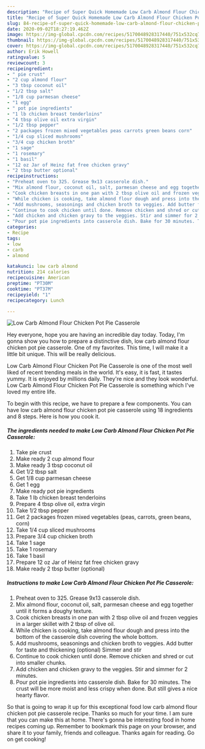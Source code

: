 ```yaml
---
description: "Recipe of Super Quick Homemade Low Carb Almond Flour Chicken Pot Pie Casserole"
title: "Recipe of Super Quick Homemade Low Carb Almond Flour Chicken Pot Pie Casserole"
slug: 84-recipe-of-super-quick-homemade-low-carb-almond-flour-chicken-pot-pie-casserole
date: 2020-09-02T18:27:19.462Z
image: https://img-global.cpcdn.com/recipes/5170048928317440/751x532cq70/low-carb-almond-flour-chicken-pot-pie-casserole-recipe-main-photo.jpg
thumbnail: https://img-global.cpcdn.com/recipes/5170048928317440/751x532cq70/low-carb-almond-flour-chicken-pot-pie-casserole-recipe-main-photo.jpg
cover: https://img-global.cpcdn.com/recipes/5170048928317440/751x532cq70/low-carb-almond-flour-chicken-pot-pie-casserole-recipe-main-photo.jpg
author: Erik Howell
ratingvalue: 5
reviewcount: 3
recipeingredient:
- " pie crust"
- "2 cup almond flour"
- "3 tbsp coconut oil"
- "1/2 tbsp salt"
- "1/8 cup parmesan cheese"
- "1 egg"
- " pot pie ingredients"
- "1 lb chicken breast tenderloins"
- "4 tbsp olive oil extra virgin"
- "1/2 tbsp pepper"
- "2 packages frozen mixed vegetables peas carrots green beans corn"
- "1/4 cup sliced mushrooms"
- "3/4 cup chicken broth"
- "1 sage"
- "1 rosemary"
- "1 basil"
- "12 oz Jar of Heinz fat free chicken gravy"
- "2 tbsp butter optional"
recipeinstructions:
- "Preheat oven to 325. Grease 9x13 casserole dish."
- "Mix almond flour, coconut oil, salt, parmesan cheese and egg together until it forms a doughy texture."
- "Cook chicken breasts in one pan with 2 tbsp olive oil and frozen veggies in a larger skillet with 2 tbsp of olive oil."
- "While chicken is cooking, take almond flour dough and press into the bottom of the casserole dish covering the whole bottom."
- "Add mushrooms, seasonings and chicken broth to veggies. Add butter for taste and thickening (optional) Simmer and stir"
- "Continue to cook chicken until done. Remove chicken and shred or cut into smaller chunks."
- "Add chicken and chicken gravy to the veggies. Stir and simmer for 2 minutes."
- "Pour pot pie ingredients into casserole dish. Bake for 30 minutes. The crust will be more moist and less crispy when done. But still gives a nice hearty flavor."
categories:
- Recipe
tags:
- low
- carb
- almond

katakunci: low carb almond 
nutrition: 214 calories
recipecuisine: American
preptime: "PT30M"
cooktime: "PT37M"
recipeyield: "1"
recipecategory: Lunch

---
```



![Low Carb Almond Flour Chicken Pot Pie Casserole](https://img-global.cpcdn.com/recipes/5170048928317440/751x532cq70/low-carb-almond-flour-chicken-pot-pie-casserole-recipe-main-photo.jpg)

Hey everyone, hope you are having an incredible day today. Today, I'm gonna show you how to prepare a distinctive dish, low carb almond flour chicken pot pie casserole. One of my favorites. This time, I will make it a little bit unique. This will be really delicious.



Low Carb Almond Flour Chicken Pot Pie Casserole is one of the most well liked of recent trending meals in the world. It's easy, it is fast, it tastes yummy. It is enjoyed by millions daily. They're nice and they look wonderful. Low Carb Almond Flour Chicken Pot Pie Casserole is something which I've loved my entire life.


To begin with this recipe, we have to prepare a few components. You can have low carb almond flour chicken pot pie casserole using 18 ingredients and 8 steps. Here is how you cook it.

##### The ingredients needed to make Low Carb Almond Flour Chicken Pot Pie Casserole:

1. Take  pie crust
1. Make ready 2 cup almond flour
1. Make ready 3 tbsp coconut oil
1. Get 1/2 tbsp salt
1. Get 1/8 cup parmesan cheese
1. Get 1 egg
1. Make ready  pot pie ingredients
1. Take 1 lb chicken breast tenderloins
1. Prepare 4 tbsp olive oil, extra virgin
1. Take 1/2 tbsp pepper
1. Get 2 packages frozen mixed vegetables (peas, carrots, green beans, corn)
1. Take 1/4 cup sliced mushrooms
1. Prepare 3/4 cup chicken broth
1. Take 1 sage
1. Take 1 rosemary
1. Take 1 basil
1. Prepare 12 oz Jar of Heinz fat free chicken gravy
1. Make ready 2 tbsp butter (optional)




##### Instructions to make Low Carb Almond Flour Chicken Pot Pie Casserole:

1. Preheat oven to 325. Grease 9x13 casserole dish.
1. Mix almond flour, coconut oil, salt, parmesan cheese and egg together until it forms a doughy texture.
1. Cook chicken breasts in one pan with 2 tbsp olive oil and frozen veggies in a larger skillet with 2 tbsp of olive oil.
1. While chicken is cooking, take almond flour dough and press into the bottom of the casserole dish covering the whole bottom.
1. Add mushrooms, seasonings and chicken broth to veggies. Add butter for taste and thickening (optional) Simmer and stir
1. Continue to cook chicken until done. Remove chicken and shred or cut into smaller chunks.
1. Add chicken and chicken gravy to the veggies. Stir and simmer for 2 minutes.
1. Pour pot pie ingredients into casserole dish. Bake for 30 minutes. The crust will be more moist and less crispy when done. But still gives a nice hearty flavor.




So that is going to wrap it up for this exceptional food low carb almond flour chicken pot pie casserole recipe. Thanks so much for your time. I am sure that you can make this at home. There's gonna be interesting food in home recipes coming up. Remember to bookmark this page on your browser, and share it to your family, friends and colleague. Thanks again for reading. Go on get cooking!
